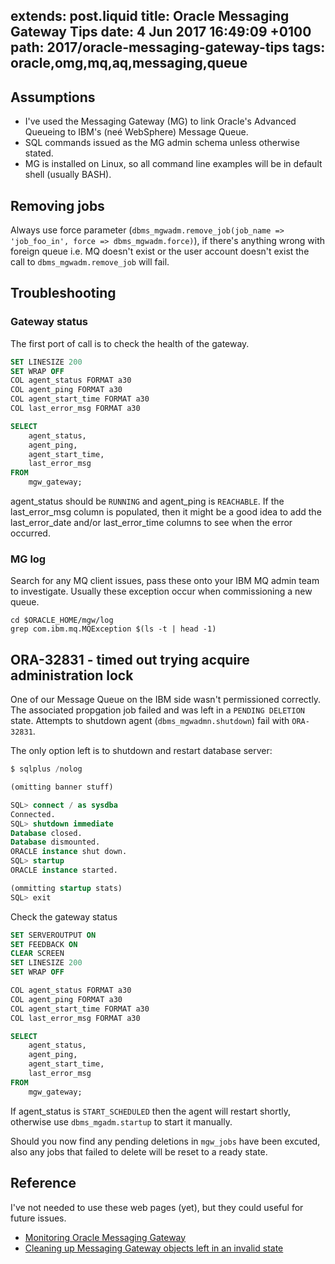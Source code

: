 extends: post.liquid
title: Oracle Messaging Gateway Tips
date: 4 Jun 2017 16:49:09 +0100
path: 2017/oracle-messaging-gateway-tips
tags: oracle,omg,mq,aq,messaging,queue
---
## Assumptions

- I've used the Messaging Gateway (MG) to link Oracle's Advanced Queueing to IBM's (neé WebSphere) Message Queue. 
- SQL commands issued as the MG admin schema unless otherwise stated.
- MG is installed on Linux, so all command line examples will be in default shell (usually BASH).

## Removing jobs


Always use force parameter (`dbms_mgwadm.remove_job(job_name => 'job_foo_in', force => dbms_mgwadm.force)`), if there's anything wrong with foreign queue i.e. MQ doesn't exist or the user account doesn't exist the call to `dbms_mgwadm.remove_job` will fail. 

## Troubleshooting

### Gateway status

The first port of call is to check the health of the gateway.

```sql
SET LINESIZE 200
SET WRAP OFF
COL agent_status FORMAT a30
COL agent_ping FORMAT a30
COL agent_start_time FORMAT a30
COL last_error_msg FORMAT a30

SELECT
    agent_status,
    agent_ping,
    agent_start_time,
    last_error_msg
FROM
    mgw_gateway;
```

agent_status should be `RUNNING` and agent_ping is `REACHABLE`. If the last_error_msg column is populated, then it might be a good idea to add the last_error_date and/or last_error_time columns to see when the error occurred.

### MG log

Search for any MQ client issues, pass these onto your IBM MQ admin team to investigate. Usually these exception occur when commissioning a new queue.

```shell
cd $ORACLE_HOME/mgw/log
grep com.ibm.mq.MQException $(ls -t | head -1)
```

## ORA-32831 - timed out trying acquire administration lock

One of our Message Queue on the IBM side wasn't permissioned correctly. The associated propgation job failed and was left in a `PENDING DELETION` state. Attempts to shutdown agent (`dbms_mgwadmn.shutdown`) fail with `ORA-32831`.

The only option left is to shutdown and restart database server:

```sql
$ sqlplus /nolog

(omitting banner stuff)

SQL> connect / as sysdba
Connected.
SQL> shutdown immediate
Database closed.
Database dismounted.
ORACLE instance shut down.
SQL> startup
ORACLE instance started.

(ommitting startup stats)
SQL> exit
```

Check the gateway status

```sql
SET SERVEROUTPUT ON
SET FEEDBACK ON
CLEAR SCREEN
SET LINESIZE 200
SET WRAP OFF

COL agent_status FORMAT a30
COL agent_ping FORMAT a30
COL agent_start_time FORMAT a30
COL last_error_msg FORMAT a30

SELECT
    agent_status,
    agent_ping,
    agent_start_time,
    last_error_msg
FROM
    mgw_gateway;
```

If agent_status is `START_SCHEDULED` then the agent will restart shortly, otherwise use `dbms_mgadm.startup` to start it manually.

Should you now find any pending deletions in `mgw_jobs` have been excuted, also any jobs that failed to delete will be reset to a ready state.

## Reference

I've not needed to use these web pages (yet), but they could useful for future issues.

- [Monitoring Oracle Messaging Gateway](https://docs.oracle.com/database/121/ADQUE/mg_trble.htm#ADQUE3389)
- [Cleaning up Messaging Gateway objects left in an invalid state](http://nadvi.blogspot.co.uk/2011/10/cleanup-message-queue-mq-gateway-agent.html)
